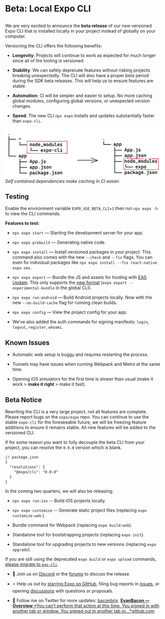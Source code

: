 
# Beta&#58; Local Expo CLI

## 

We are very excited to announce the **beta release** of our new versioned Expo CLI that is installed locally in your project instead of globally on your computer.

Versioning the CLI offers the following benefits:

* **Longevity**: Projects will continue to work as expected for much longer since all of the tooling is versioned.

* **Stability**: We can safely deprecate features without risking projects breaking unexpectedly. The CLI will also have a proper beta period during the SDK beta releases. This will help us to ensure features are stable.

* **Automation**: CI will be simpler and easier to setup. No more caching global modules, configuring global versions, or unexpected version changes.

* **Speed**: The new CLI `npx expo` installs and updates substantially faster than `expo-cli`.

![Self contained dependencies make caching in CI easier.](./images/1kqDYyjK64cxYLcF534peOg.png)*Self contained dependencies make caching in CI easier.*

## Testing

Enable the environment variable `EXPO_USE_BETA_CLI=1` then run `npx expo -h` to view the CLI commands.

**Features to test:**

* `npx expo start` — Starting the development server for your app.

* `npx expo prebuild` — Generating native code.

* `npx expo install` — Install versioned packages in your project. This command also comes with the new `--check` and `--fix` flags. You can even fix individual packages like `npx expo install --fix react-native expo-sms`.

* `npx expo export` — Bundle the JS and assets for hosting with [EAS Update](https://docs.expo.dev/eas-update/introduction/). This only supports the [new format](https://docs.expo.dev/technical-specs/expo-updates-0/#conformance) (`expo export --experimental-bundle` in the global CLI).

* `npx expo run:android` — Build Android projects locally. Now with the new `--no-build-cache` flag for running clean builds.

* `npx expo config` — View the project config for your app.

* We’ve also added the auth commands for signing manifests: `login`, `logout`, `register`, `whoami`.

## Known Issues

* Automatic web setup is buggy and requires restarting the process.

* Tunnels may have issues when running Webpack and Metro at the same time.

* Opening iOS simulators for the first time is slower than usual (make it work &gt; **make it right** &gt; make it fast).

## Beta Notice

Rewriting the CLI is a very large project, not all features are complete. Please report bugs on the `expo/expo` repo. You can continue to use the stable `expo-cli` for the foreseeable future, we will be freezing feature additions to ensure it remains stable. All new features will be added to the versioned CLI.

If for some reason you want to fully decouple the beta CLI from your project, you can resolve the `0.0.0` version which is blank.

```
// package.json
{
  "resolutions": {
    "@expo/cli": "0.0.0"
  }
}
```


In the coming two quarters, we will also be releasing:

* `npx expo run:ios` -- Build iOS projects locally.

* `npx expo customize` -- Generate static project files (replacing `expo customize:web` ).

* Bundle command for Webpack (replacing `expo build:web`).

* Standalone tool for bootstrapping projects (replacing `expo init`).

* Standalone tool for upgrading projects to new versions (replacing `expo upgrade`).

If you are still using the deprecated `expo build` or `expo upload` commands, [please migrate to `eas-cli`](https://docs.expo.dev/build-reference/migrating/).

* 💬 Join us on [Discord](https://chat.expo.dev/) or the [forums](https://forums.expo.dev/) to discuss the release.

* ⭐️ Help us out by [starring Expo on GitHub](https://github.com/expo/expo), filing bug reports in [issues](https://github.com/expo/expo/issues), or opening [discussions](https://github.com/expo/expo/discussions) with questions or proposals.

* 🥓 Follow me on Twitter for more updates: [baconbrix](https://twitter.com/Baconbrix).
[**EvanBacon — Overview**
*You can’t perform that action at this time. You signed in with another tab or window. You signed out in another tab or…*github.com](https://github.com/evanbacon)